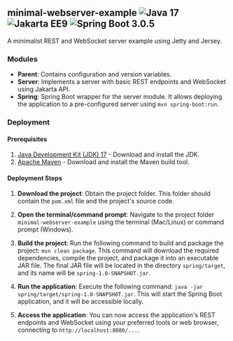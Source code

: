 ## minimal-webserver-example ![Java 17](https://img.shields.io/badge/Java-17-green) ![Jakarta EE9](https://img.shields.io/badge/Jakarta-EE9-blue) ![Spring Boot 3.0.5](https://img.shields.io/badge/Spring--Boot-3.0.5-green)

A minimalist REST and WebSocket server example using Jetty and Jersey.

### Modules

- **Parent**: Contains configuration and version variables.
- **Server**: Implements a server with basic REST endpoints and WebSocket using Jakarta API.
- **Spring**: Spring Boot wrapper for the server module. It allows deploying the application to a pre-configured server using `mvn spring-boot:run`.

### Deployment

#### Prerequisites

1. [Java Development Kit (JDK) 17](https://jdk.java.net/17/) - Download and install the JDK.
2. [Apache Maven](https://maven.apache.org/download.cgi) - Download and install the Maven build tool.

#### Deployment Steps

1. **Download the project**: Obtain the project folder. This folder should contain the `pom.xml` file and the project's source code.


2. **Open the terminal/command prompt**: Navigate to the project folder `minimal-webserver-example` using the terminal (Mac/Linux) or command prompt (Windows).


3. **Build the project**: Run the following command to build and package the project: `mvn clean package`. This command will download the required dependencies, compile the project, and package it into an executable JAR file. The final JAR file will be located in the directory `spring/target`, and its name will be `spring-1.0-SNAPSHOT.jar`.


4. **Run the application**: Execute the following command: `java -jar spring/target/spring-1.0-SNAPSHOT.jar`. This will start the Spring Boot application, and it will be accessible locally.


5. **Access the application**: You can now access the application's REST endpoints and WebSocket using your preferred tools or web browser, connecting to `http://localhost:8080/...`.
